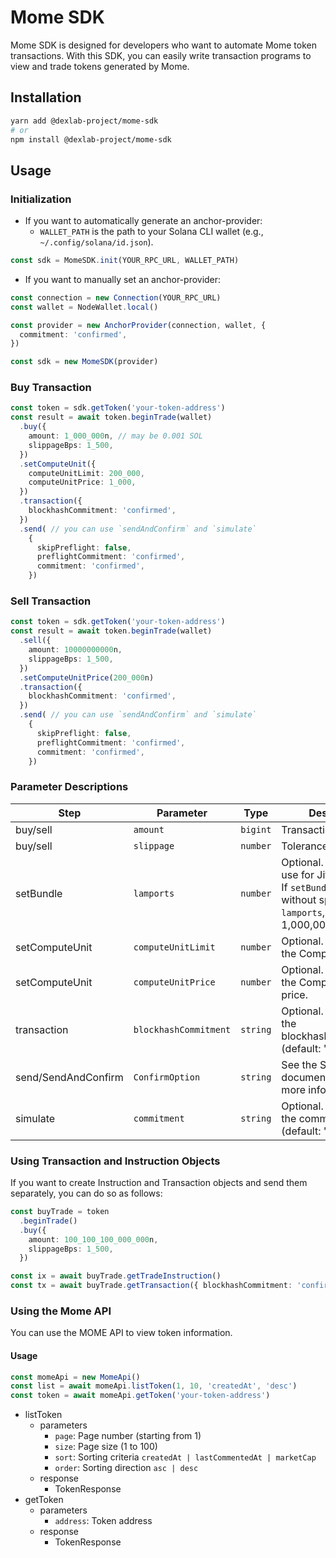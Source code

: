 
# Mome SDK

Mome SDK is designed for developers who want to automate Mome token transactions. With this SDK, you can easily write transaction programs to view and trade tokens generated by Mome.

## Installation

```bash
yarn add @dexlab-project/mome-sdk
# or
npm install @dexlab-project/mome-sdk
```

## Usage

### Initialization

* If you want to automatically generate an anchor-provider:
    * `WALLET_PATH` is the path to your Solana CLI wallet (e.g., `~/.config/solana/id.json`).

```typescript
const sdk = MomeSDK.init(YOUR_RPC_URL, WALLET_PATH)
```

* If you want to manually set an anchor-provider:

```typescript
const connection = new Connection(YOUR_RPC_URL)
const wallet = NodeWallet.local()

const provider = new AnchorProvider(connection, wallet, {
  commitment: 'confirmed',
})

const sdk = new MomeSDK(provider)
```

### Buy Transaction

```typescript
const token = sdk.getToken('your-token-address')
const result = await token.beginTrade(wallet)
  .buy({
    amount: 1_000_000n, // may be 0.001 SOL
    slippageBps: 1_500,
  })
  .setComputeUnit({
    computeUnitLimit: 200_000,
    computeUnitPrice: 1_000,
  })
  .transaction({
    blockhashCommitment: 'confirmed',
  })
  .send( // you can use `sendAndConfirm` and `simulate`
    {
      skipPreflight: false,
      preflightCommitment: 'confirmed',
      commitment: 'confirmed',
    })
```

### Sell Transaction

```typescript
const token = sdk.getToken('your-token-address')
const result = await token.beginTrade(wallet)
  .sell({
    amount: 10000000000n,
    slippageBps: 1_500,
  })
  .setComputeUnitPrice(200_000n)
  .transaction({
    blockhashCommitment: 'confirmed',
  })
  .send( // you can use `sendAndConfirm` and `simulate`
    {
      skipPreflight: false,
      preflightCommitment: 'confirmed',
      commitment: 'confirmed',
    })
```

### Parameter Descriptions

| Step                 | Parameter              | Type     | Description                                                                                               |
|----------------------|------------------------|----------|-----------------------------------------------------------------------------------------------------------|
| buy/sell             | `amount`               | `bigint` | Transaction amount                                                                                        |
| buy/sell             | `slippage`             | `number` | Tolerance                                                                                                 |
| setBundle            | `lamports`             | `number` | Optional. Amount to use for Jitto bundling. If `setBundle` is declared without specifying `lamports`, it defaults to 1,000,000. |
| setComputeUnit       | `computeUnitLimit`     | `number` | Optional. Directly sets the Compute Unit.                                                                 |
| setComputeUnit       | `computeUnitPrice`     | `number` | Optional. Directly sets the Compute Unit price.                                                           |
| transaction          | `blockhashCommitment`  | `string` | Optional. Directly sets the blockhashCommitment. (default: 'confirmed')                                   |
| send/SendAndConfirm  | `ConfirmOption`        | `string` | See the Solana Web3.js documentation for more information.                                                |
| simulate             | `commitment`           | `string` | Optional. Directly sets the commitment. (default: 'confirmed')                                            |

### Using Transaction and Instruction Objects

If you want to create Instruction and Transaction objects and send them separately, you can do so as follows:

```typescript
const buyTrade = token
  .beginTrade()
  .buy({
    amount: 100_100_100_000_000n,
    slippageBps: 1_500,
  })

const ix = await buyTrade.getTradeInstruction()
const tx = await buyTrade.getTransaction({ blockhashCommitment: 'confirmed' })
```

### Using the Mome API

You can use the MOME API to view token information.

#### Usage
```typescript
const momeApi = new MomeApi()
const list = await momeApi.listToken(1, 10, 'createdAt', 'desc')
const token = await momeApi.getToken('your-token-address')
```
* listToken
  * parameters
      * `page`: Page number (starting from 1)
      * `size`: Page size (1 to 100)
      * `sort`: Sorting criteria `createdAt | lastCommentedAt | marketCap`
      * `order`: Sorting direction `asc | desc`
  * response
    * TokenResponse
* getToken
  * parameters
      * `address`: Token address
  * response
    * TokenResponse
